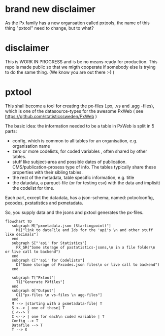 # brand new disclaimer
As the Px family has a new organsation called pxtools, the name of this thing "pxtool" need to change, but to what?   

# disclaimer
This is WORK IN PROGRESS and is be no means ready for production. This repo is made public so that we migth cooperate if somebody else is trying to do the same thing. (We know you are out there :-) )
# pxtool
This shall become a tool for creating the px-files (.px, .vs and .agg -files), which is one of the datasource-types for the awesome PxWeb ( see https://github.com/statisticssweden/PxWeb ) 

The basic idea: the information needed to be a table in PxWeb is split in 5 parts: 
- config, which is common to all tables for an organisation, e.g. organisation name
- zero or more codelists, for coded variables , often shared by other tables.  
- stuff like subject-area and possible dates of publication. CMS/publication-prosess type of info. The tables typically share these properties with their sibling tables.
- the rest of the metadata, table specific information, e.g. title
- the datadata, a parquet-file (or for testing csv) with the data and implisitt the codelist for time.    

Each part, except the datadata, has a json-schema, named: pxtoolconfig, pxcodes, pxstatistics and pxmetadata.

So, you supply data and the jsons and pxtool generates the px-files.

```mermaid
flowchart TD
   subgraph M["pxmetadata.json (Startingpoint)"]
     M1["link to dataFile and Ids for the 'api's \n and other stuff like decimals"]
   end 
   subgraph S["'api' for Statistics"]
     PX_SR("Some storage of pxstatistics-jsons,\n in a file folder\n or live call to backend")
   end
   subgraph C["'api' for Codelists"]
     D("Some storage of Pxcodes.json files\n or live call to backend")
   end

   subgraph T["Pxtool"]
     T1["Generate PXfiles"]
   end
   subgraph O["Output"]
     O1["px-files \n vs-files \n agg-files"]
   end
   M --> |starting with a pxmetadata-file| T
   S <--> | one of these| T
   C <--> T
   C <--> | one for each\n coded variable | T
   Config --> T
   Datafile --> T
   T --> O

``` 

